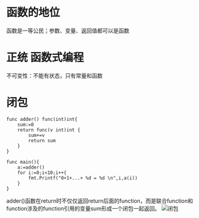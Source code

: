 # 函数的地位
函数是一等公民；参数、变量、返回值都可以是函数
# 正统 函数式编程
不可变性：不能有状态，只有常量和函数
# 闭包
```
func adder() func(int)int{
	sum:=0
	return func(v int)int {
		sum+=v
		return sum
	}
}

func main(){
	a:=adder()
	for i:=0;i<10;i++{
		fmt.Printf("0+1+...+ %d = %d \n",i,a(i))
	}
}
```
adder()函数在return时不仅仅返回return后面的function，而是联合function和function涉及的function引用的变量sum形成一个闭包一起返回。
![闭包](https://github.com/aaaGoodMan/GoStudy/src/函数式编程/bibao.png)
